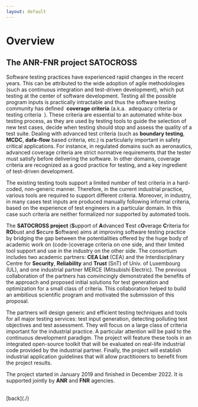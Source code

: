 ```yaml
---
layout: default
---
```


# Overview
## The ANR-FNR project SATOCROSS 

Software testing practices have experienced rapid changes in the recent years. This can be attributed to the wide adoption of agile methodologies (such as continuous integration and test-driven development), which put testing at the center of software development. Testing all the possible program inputs is practically intractable and thus the software testing community has defined ​ **coverage criteria** (a.k.a. ​ adequacy criteria or ​ testing criteria ​ ). These criteria are essential to an automated white-box testing process, as they are used by testing tools to guide the selection of new test cases, decide when testing should stop and assess the quality of a test suite. Dealing with advanced test criteria (such as **boundary testing**, **MCDC**, **dafa-flow** based criteria, etc.) is particularly important in safety critical applications. For instance, in regulated domains such as aeronautics, advanced coverage criteria are strict normative requirements that the tester must satisfy before delivering the software. In other domains, coverage criteria are recognized as a good practice for testing, and a key ingredient of test-driven development.


The existing testing tools support a limited number of test criteria in a hard-coded, non-generic manner. Therefore, in the current industrial practice, various tools are required to support different criteria. Moreover, in industry, in many cases test inputs are produced manually following informal criteria, based on the experience of test engineers in a particular domain. In this case such criteria are neither formalized nor supported by automated tools.

 
The **SATOCROSS project** (**S**upport of **A**dvanced **T**est c**O**verage **C**riteria for **RO**bust and **S**ecure **S**oftware) aims at improving software testing practice by bridging the gap between the potentialities offered by the huge body of academic work on (code-)coverage criteria on one side, and their limited tool support and use in the industry on the other side. The consortium includes two academic partners: **CEA List** (CEA) and the Interdisciplinary Centre for **Security**, **Reliability** and **Trust** (SnT) of Univ. of Luxembourg (UL), and one industrial partner MERCE (Mitsubishi Electric). The previous collaboration of the partners has convincingly demonstrated the benefits of the approach and proposed initial solutions for test generation and optimization for a small class of criteria. This collaboration helped to build an ambitious scientific program and motivated the submission of this proposal.


The partners will design generic and efficient testing techniques and tools for all major testing services: test input generation, detecting polluting test objectives and test assessment. They will focus on a large class of criteria important for the industrial practice. A particular attention will be paid to the continuous development paradigm. The project will feature these tools in an integrated open-source toolkit that will be evaluated on real-life industrial code provided by the industrial partner. Finally, the project will establish industrial application guidelines that will allow practitioners to benefit from the project results.

The project started in January 2019 and finished in December 2022. It is supported jointly by **ANR** and **FNR** agencies. 

<br>
[back](./)

